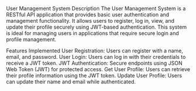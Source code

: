 User Management System
Description
The User Management System is a RESTful API application that provides basic user authentication and management functionality. It allows users to register, log in, view, and update their profile securely using JWT-based authentication. This system is ideal for managing users in applications that require secure login and profile management.

Features Implemented
User Registration: Users can register with a name, email, and password.
User Login: Users can log in with their credentials to receive a JWT token.
JWT Authentication: Secure endpoints using JSON Web Token (JWT) for protected access.
Get User Profile: Users can retrieve their profile information using the JWT token.
Update User Profile: Users can update their name and email while authenticated.

